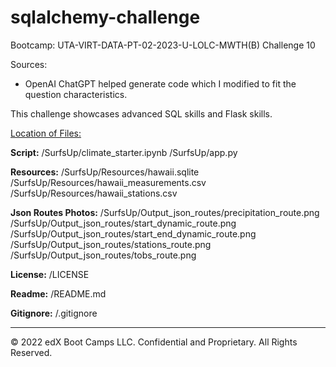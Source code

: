 # sqlalchemy-challenge
Bootcamp: UTA-VIRT-DATA-PT-02-2023-U-LOLC-MWTH(B) Challenge 10


Sources:
- OpenAI ChatGPT helped generate code which I modified to fit the question characteristics.

This challenge showcases advanced SQL skills and Flask skills.

<u>Location of Files:</u>

**Script:**
/SurfsUp/climate_starter.ipynb
/SurfsUp/app.py

**Resources:**
/SurfsUp/Resources/hawaii.sqlite
/SurfsUp/Resources/hawaii_measurements.csv
/SurfsUp/Resources/hawaii_stations.csv

**Json Routes Photos:**
/SurfsUp/Output_json_routes/precipitation_route.png
/SurfsUp/Output_json_routes/start_dynamic_route.png
/SurfsUp/Output_json_routes/start_end_dynamic_route.png
/SurfsUp/Output_json_routes/stations_route.png
/SurfsUp/Output_json_routes/tobs_route.png

**License:**
/LICENSE

**Readme:**
/README.md

**Gitignore:**
/.gitignore

---

© 2022 edX Boot Camps LLC. Confidential and Proprietary. All Rights Reserved.
